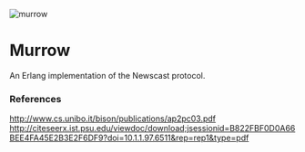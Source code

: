![murrow](http://www-tc.pbs.org/wnet/americanmasters/files/2008/09/286_murrow_intro.jpg)

Murrow
======

An Erlang implementation of the Newscast protocol.

### References

http://www.cs.unibo.it/bison/publications/ap2pc03.pdf
http://citeseerx.ist.psu.edu/viewdoc/download;jsessionid=B822FBF0D0A66BEE4FA45E2B3E2F6DF9?doi=10.1.1.97.6511&rep=rep1&type=pdf


